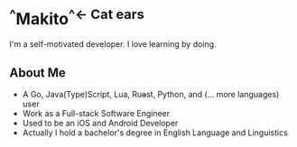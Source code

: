 # <sup>^</sup>Makito<sup>^</sup><sup>← Cat ears</sup></sup></sup>

I'm a self-motivated developer. I love learning by doing.

## About Me

- A Go, Java(Type)Script, Lua, Ru<del>a</del>st, Python, and (... more languages) user
- Work as a Full-stack Software Engineer
- Used to be an iOS and Android Developer
- Actually I hold a bachelor's degree in English Language and Linguistics
